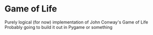 # Game of Life

Purely logical (for now) implementation of John Conway's Game of Life
Probably going to build it out in Pygame or something
